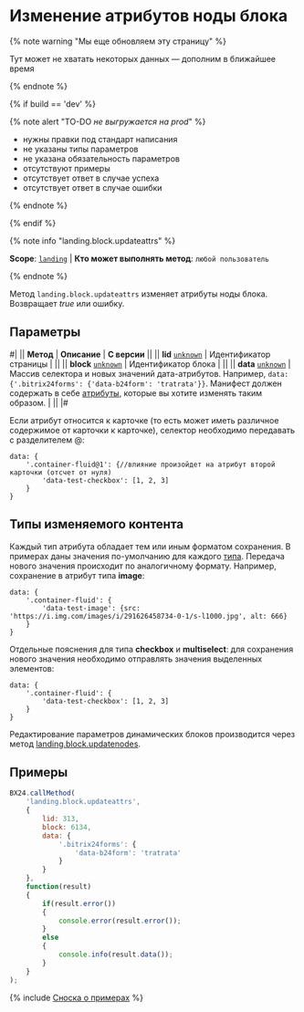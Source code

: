 # Изменение атрибутов ноды блока

{% note warning "Мы еще обновляем эту страницу" %}

Тут может не хватать некоторых данных — дополним в ближайшее время

{% endnote %}

{% if build == 'dev' %}

{% note alert "TO-DO _не выгружается на prod_" %}

- нужны правки под стандарт написания
- не указаны типы параметров
- не указана обязательность параметров
- отсутствуют примеры
- отсутствует ответ в случае успеха
- отсутствует ответ в случае ошибки

{% endnote %}

{% endif %}

{% note info "landing.block.updateattrs" %}

**Scope**: [`landing`](../../../scopes/permissions.md) | **Кто может выполнять метод**: `любой пользователь`

{% endnote %}

Метод `landing.block.updateattrs` изменяет атрибуты ноды блока. Возвращает _true_ или ошибку.

## Параметры

#|
|| **Метод** | **Описание** | **С версии** ||
|| **lid**
[`unknown`](../../../data-types.md) | Идентификатор страницы | ||
|| **block**
[`unknown`](../../../data-types.md) | Идентификатор блока | ||
|| **data**
[`unknown`](../../../data-types.md) | Массив селектора и новых значений дата-атрибутов.
Например, `data: {'.bitrix24forms': {'data-b24form': 'tratrata'}}`.
Манифест должен содержать в себе [атрибуты](../manifest.md#ключ-attrs), которые вы хотите изменять таким образом. | ||
|#

Если атрибут относится к карточке (то есть может иметь различное содержимое от карточки к карточке), селектор необходимо передавать с разделителем @:

```http
data: {
    '.container-fluid@1': {//влияние произойдет на атрибут второй карточки (отсчет от нуля)
        'data-test-checkbox': [1, 2, 3]
    }
}
```

## Типы изменяемого контента

Каждый тип атрибута обладает тем или иным форматом сохранения. В примерах даны значения по-умолчанию для каждого [типа](../attributes.md#типы-атрибутов). Передача нового значения происходит по аналогичному формату. Например, сохранение в атрибут типа **image**:

```http
data: {
    '.container-fluid': {
        'data-test-image': {src: 'https://i.img.com/images/i/291626458734-0-1/s-l1000.jpg', alt: 666}
    }
}
```

Отдельные пояснения для типа **checkbox** и **multiselect**: для сохранения нового значения необходимо отправлять значения выделенных элементов:

```http
data: {
    '.container-fluid': {
        'data-test-checkbox': [1, 2, 3]
    }
}
```

Редактирование параметров динамических блоков производится через метод [landing.block.updatenodes](./landing-block-update-nodes.md).

## Примеры

```js
BX24.callMethod(
    'landing.block.updateattrs',
    {
        lid: 313,
        block: 6134,
        data: {
            '.bitrix24forms': {
                'data-b24form': 'tratrata'
            }
        }
    },
    function(result)
    {
        if(result.error())
        {
            console.error(result.error());
        }
        else
        {
            console.info(result.data());
        }
    }
);
```

{% include [Сноска о примерах](../../../../_includes/examples.md) %}

